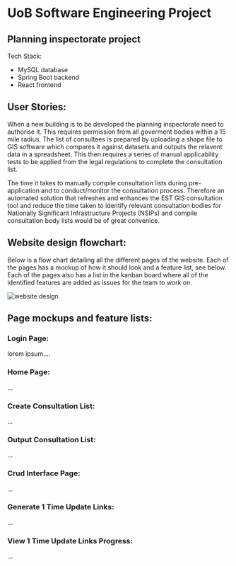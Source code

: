 # UoB Software Engineering Project

## Planning inspectorate project

Tech Stack:
- MySQL database
- Spring Boot backend 
- React frontend


## User Stories:

When a new building is to be developed the planning inspectorate need to authorise it. This requires permission from all goverment bodies within a 15 mile radius. The list of consultees is prepared by uploading a shape file to GIS software which compares it against datasets and outputs the relavent data in a spreadsheet. This then requires a series of manual applicability tests to be applied from the legal regulations to complete the consultation list.

The time it takes to manually compile consultation lists during pre-application and to conduct/monitor the consultation process. Therefore an automated solution that refreshes and enhances the EST GIS consultation tool and reduce the time taken to identify relevant consultation bodies for Nationally Significant Infrastructure Projects (NSIPs) and compile consultation body lists would be of great convenice. 

## Website design flowchart:
Below is a flow chart detailing all the different pages of the website. Each of the pages has a mockup of how it should look and a feature list, see below. Each of the pages also has a list in the kanban board where all of the identified features are added as issues for the team to work on.

![website design](https://github.com/spe-uob/2021-PlanningInspectorate/blob/3d19de0dd1eb1d74e580a53fb4f8e9aa9a23b9a4/DesignChart.png)

## Page mockups and feature lists:
### Login Page:
lorem ipsum....

### Home Page:
...

### Create Consultation List:
...

### Output Consultation List:
...

### Crud Interface Page:
...

### Generate 1 Time Update Links:
...

### View 1 Time Update Links Progress:
...
